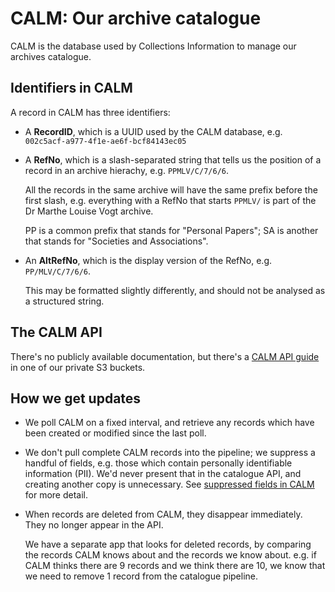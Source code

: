 # CALM: Our archive catalogue

CALM is the database used by Collections Information to manage our archives catalogue.

## Identifiers in CALM

A record in CALM has three identifiers:

*   A **RecordID**, which is a UUID used by the CALM database, e.g. `002c5acf-a977-4f1e-ae6f-bcf84143ec05`

*   A **RefNo**, which is a slash-separated string that tells us the position of a record in an archive hierachy, e.g. `PPMLV/C/7/6/6`.

    All the records in the same archive will have the same prefix before the first slash, e.g. everything with a RefNo that starts `PPMLV/` is part of the Dr Marthe Louise Vogt archive.

    PP is a common prefix that stands for "Personal Papers"; SA is another that stands for "Societies and Associations".

*   An **AltRefNo**, which is the display version of the RefNo, e.g. `PP/MLV/C/7/6/6`.

    This may be formatted slightly differently, and should not be analysed as a structured string.

## The CALM API

There's no publicly available documentation, but there's a [CALM API guide][api_guide] in one of our private S3 buckets.

[api_guide]: https://us-east-1.console.aws.amazon.com/s3/object/wellcomecollection-platform-infra?prefix=Calm.API.Guide.pdf&region=eu-west-1

## How we get updates

*   We poll CALM on a fixed interval, and retrieve any records which have been created or modified since the last poll.

*   We don't pull complete CALM records into the pipeline; we suppress a handful of fields, e.g. those which contain personally identifiable information (PII).
    We'd never present that in the catalogue API, and creating another copy is unnecessary.
    See [suppressed fields in CALM](https://github.com/wellcomecollection/private/blob/main/2020-04-calm-suppressed-fields.md) for more detail.

*   When records are deleted from CALM, they disappear immediately.
    They no longer appear in the API.

    We have a separate app that looks for deleted records, by comparing the records CALM knows about and the records we know about.
    e.g. if CALM thinks there are 9 records and we think there are 10, we know that we need to remove 1 record from the catalogue pipeline.
